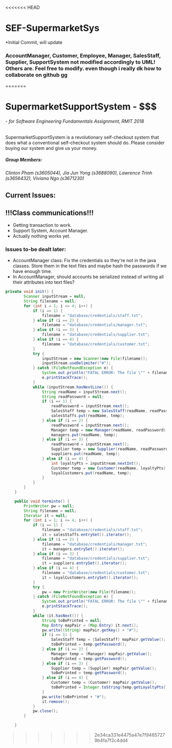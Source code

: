 <<<<<<< HEAD
# SEF-SupermarketSys 

*Initial Commit, will update
### AccountManager, Customer, Employee, Manager, SalesStaff, Supplier, SupportSystem not modified accordingly to UML! Others are. Feel free to modify. even though i really dk how to collaborate on github gg
=======
# SupermarketSupportSystem - $$$

###### - for Software Engineering Fundamentals Assignment, RMIT 2018

SupermarketSupportSystem is a revolutionary self-checkout system that does what a conventional self-checkout system should do. Please consider buying our system and give us your money.

##### Group Members:

###### Clinton Pham (s3605044), Jia Jun Yong (s3688090), Lawrence Trinh (s3656432), Viviana Ngo (s3671230)



## Current Issues:

## !!!Class communications!!! 
- Getting transaction to work.
- Support System, Account Manager.
- Actually nothing works yet.

### Issues to-be dealt later:
- AccountManager class: Fix the credentials so they're not in the java classes. Store them in the text files and maybe hash the passwords if we have enough time.
- In AccountManager, should accounts be serialized instead of writing all their attributes into text files?

```java
private void init() {
		Scanner inputStream = null;
		String filename = null;
		for (int i = 1; i <= 4; i++) {
			if (i == 1) {
				filename = "database/credentials/staff.txt";
			} else if (i == 2) {
				filename = "database/credentials/manager.txt";
			} else if (i == 3) {
				filename = "database/credentials/supplier.txt";
			} else if (i == 4) {
				filename = "database/credentials/customer.txt";
			}
			try {
				inputStream = new Scanner(new File(filename));
				inputStream.useDelimiter("#");
			} catch (FileNotFoundException e) {
				System.out.println("FATAL ERROR: The file \"" + filename + "\" isn't found!");
				e.printStackTrace();
			}
			while (inputStream.hasNextLine()) {
				String readName = inputStream.next();
				String readPassword = null;
				if (i == 1) {
					readPassword = inputStream.next();
					SalesStaff temp = new SalesStaff(readName, readPassword);
					salesStaffs.put(readName, temp);
				} else if (i == 2) {
					readPassword = inputStream.next();
					Manager temp = new Manager(readName, readPassword);
					managers.put(readName, temp);
				} else if (i == 3) {
					readPassword = inputStream.next();
					Supplier temp = new Supplier(readName, readPassword);
					suppliers.put(readName, temp);
				} else if (i == 4) {
					int loyaltyPts = inputStream.nextInt();
					Customer temp = new Customer(readName, loyaltyPts);
					loyalCustomers.put(readName, temp);
				}
			}
		}
	}

	public void terminte() {
		PrintWriter pw = null;
		String filename = null;
		Iterator it = null;
		for (int i = 1; i <= 4; i++) {
			if (i == 1) {
				filename = "database/credentials/staff.txt";
				it = salesStaffs.entrySet().iterator();
			} else if (i == 2) {
				filename = "database/credentials/manager.txt";
				it = managers.entrySet().iterator();
			} else if (i == 3) {
				filename = "database/credentials/supplier.txt";
				it = suppliers.entrySet().iterator();
			} else if (i == 4) {
				filename = "database/credentials/customer.txt";
				it = loyalCustomers.entrySet().iterator();
			}
			try {
				pw = new PrintWriter(new File(filename));
			} catch (FileNotFoundException e) {
				System.out.println("FATAL ERROR: The file \"" + filename + "\" isn't found!");
				e.printStackTrace();
			}
			while (it.hasNext()) {
				String toBePrinted = null;
				Map.Entry mapPair = (Map.Entry) it.next();
				pw.write((String) mapPair.getKey() + "#");
				if (i == 1) {
					SalesStaff temp = (SalesStaff) mapPair.getValue();
					toBePrinted = temp.getPassword();
				} else if (i == 2) {
					Manager temp = (Manager) mapPair.getValue();
					toBePrinted = temp.getPassword();
				} else if (i == 3) {
					Supplier temp = (Supplier) mapPair.getValue();
					toBePrinted = temp.getPassword();
				} else if (i == 4) {
					Customer temp = (Customer) mapPair.getValue();
					toBePrinted = Integer.toString(temp.getLoyaltyPts());
				}
				pw.write(toBePrinted + "#");
				it.remove();
			}
			pw.close();
		}

	}
```



>>>>>>> 2e34ca331e4475a47e7f94657279b4fa7f2c4dd4
